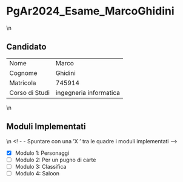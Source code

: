 # PgAr2024_Esame_MarcoGhidini
\n
 ## Candidato
 |                |                        |
 | -------------- | -----------------------|
 | Nome           | Marco                  |
 | Cognome        | Ghidini                |
 | Matricola      | 745914                 |
| Corso di Studi |ingegneria informatica  |
\n
## Moduli Implementati
\n
<! - - Spuntare con una ’X ’ tra le quadre i moduli implementati -->

- [X] Modulo 1: Personaggi
- [ ] Modulo 2: Per un pugno di carte
- [ ] Modulo 3: Classifica
- [ ] Modulo 4: Saloon
